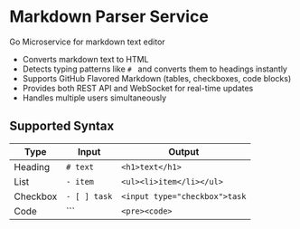 # Markdown Parser Service

Go Microservice for markdown text editor 

- Converts markdown text to HTML
- Detects typing patterns like `# ` and converts them to headings instantly
- Supports GitHub Flavored Markdown (tables, checkboxes, code blocks)
- Provides both REST API and WebSocket for real-time updates
- Handles multiple users simultaneously

## Supported Syntax

| Type | Input | Output |
|------|-------|--------|
| Heading | `# text` | `<h1>text</h1>` |
| List | `- item` | `<ul><li>item</li></ul>` |
| Checkbox | `- [ ] task` | `<input type="checkbox">task` |
| Code | ``` | `<pre><code>` |


